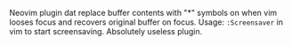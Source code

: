 Neovim plugin dat replace buffer contents with "*" symbols on when vim looses focus and recovers original buffer on focus.
Usage: `:Screensaver` in vim to start screensaving. Absolutely useless plugin.
